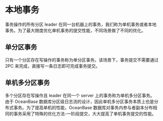 # 本地事务

事务操作的所有分区 leader 在同一台机器上的事务，我们称为单机事务或者本地事务。为了最大限度优化单机事务的提交性能，不同场景做了不同的优化。

## 单分区事务

只有一个分区存在写操作的事务称为单分区事务。该场景下，事务提交不需要通过 2PC 来完成，直接写一条日志即可完成事务提交。

## 单机多分区事务

多个分区存在写操作且 leader 在同一个 server 上的事务称为单机多分区事务。由于 OceanBase 数据库分区级日志流的设计，因此单机多分区事务本质上也是分布式事务。为了提高单机的性能，OceanBase 数据库对事务内参与者副本分布相同的事务采用了特殊的优化方法-一阶段提交，大大提高了单机事务提交的性能。
